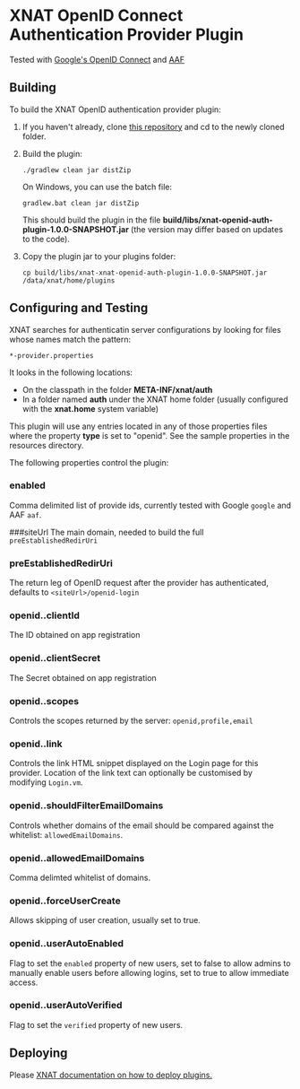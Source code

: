 # XNAT OpenID Connect Authentication Provider Plugin #

Tested with [Google's OpenID Connect](https://developers.google.com/identity/protocols/OpenIDConnect "Google OpenID Connect") and [AAF](https://aaf.edu.au/ "AAF")

## Building ##

To build the XNAT OpenID authentication provider plugin:

1. If you haven't already, clone [this repository](https://github.com/qcif/xnat-openid-auth-plugin.git) and cd to the newly cloned folder.

1. Build the plugin:

    `./gradlew clean jar distZip` 
    
    On Windows, you can use the batch file:
    
    `gradlew.bat clean jar distZip`
    
    This should build the plugin in the file **build/libs/xnat-openid-auth-plugin-1.0.0-SNAPSHOT.jar** 
    (the version may differ based on updates to the code).
    
1. Copy the plugin jar to your plugins folder: 

    `cp build/libs/xnat-xnat-openid-auth-plugin-1.0.0-SNAPSHOT.jar /data/xnat/home/plugins`

## Configuring and Testing ##

XNAT searches for authenticatin server configurations by looking for files whose names match the pattern:

    *-provider.properties
    
It looks in the following locations:

* On the classpath in the folder **META-INF/xnat/auth**
* In a folder named **auth** under the XNAT home folder (usually configured with the **xnat.home** system variable)

This plugin will use any entries located in any of those properties files where the property **type** is set to "openid". See the sample properties in the resources directory.

The following properties control the plugin:

### enabled
Comma delimited list of provide ids, currently tested with Google `google` and AAF `aaf`.

###siteUrl
The main domain, needed to build the full `preEstablishedRedirUri`

### preEstablishedRedirUri
The return leg of OpenID request after the provider has authenticated, defaults to `<siteUrl>/openid-login`

### openid.<providerId>.clientId
The ID obtained on app registration

### openid.<providerId>.clientSecret
The Secret obtained on app registration

### openid.<providerId>.scopes
Controls the scopes returned by the server: `openid,profile,email`

### openid.<providerId>.link
Controls the link HTML snippet displayed on the Login page for this provider. Location of the link text can optionally be customised by modifying `Login.vm`.

### openid.<providerId>.shouldFilterEmailDomains
Controls whether domains of the email should be compared against the whitelist: `allowedEmailDomains`.

### openid.<providerId>.allowedEmailDomains
Comma delimted whitelist of domains.

### openid.<providerId>.forceUserCreate
Allows skipping of user creation, usually set to true.

### openid.<providerId>.userAutoEnabled
Flag to set the `enabled` property of new users, set to false to allow admins to manually enable users before allowing logins, set to true to allow immediate access.

### openid.<providerId>.userAutoVerified
Flag to set the `verified` property of new users.

 
## Deploying ##

Please [XNAT documentation on how to deploy plugins.](https://wiki.xnat.org/documentation/xnat-administration/deploying-plugins-in-xnat)


